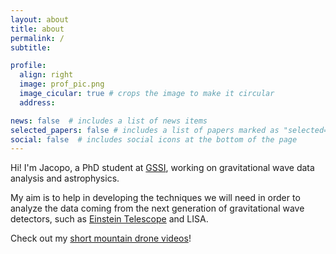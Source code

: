 ```yaml
---
layout: about
title: about
permalink: /
subtitle: 

profile:
  align: right
  image: prof_pic.png
  image_cicular: true # crops the image to make it circular
  address: 

news: false  # includes a list of news items
selected_papers: false # includes a list of papers marked as "selected={true}"
social: false  # includes social icons at the bottom of the page
---
```


Hi! I'm Jacopo, a PhD student at [GSSI](https://www.gssi.it/people/students/students-physics/item/15633-tissino-jacopo), working on gravitational wave data analysis and astrophysics.

My aim is to help in developing the techniques we will need in order to analyze the data coming from 
the next generation of gravitational wave detectors, such as [Einstein Telescope](../_projects/et.md) and LISA.

Check out my [short mountain drone videos](https://www.youtube.com/user/jacolmes)!

<!-- Put your address / P.O. box / other info right below your picture. You can also disable any these elements by editing `profile` property of the YAML header of your `_pages/about.md`. Edit `_bibliography/papers.bib` and Jekyll will render your [publications page](/al-folio/publications/) automatically. -->

<!-- Link to your social media connections, too. This theme is set up to use [Font Awesome icons](http://fortawesome.github.io/Font-Awesome/) and [Academicons](https://jpswalsh.github.io/academicons/), like the ones below. Add your Facebook, Twitter, LinkedIn, Google Scholar, or just disable all of them. -->
